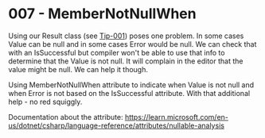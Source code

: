 # 007 - MemberNotNullWhen #

Using our Result<T> class (see [Tip-001](../tip-001/README.md)) poses one problem. In some cases Value can be null and in some cases Error would be null. We can check that with an IsSuccessful but compiler won't be able to use that info to determine that the Value is not null. It will complain in the editor that the value might be null. We can help it though.

Using MemberNotNullWhen attribute to indicate when Value is not null and when Error is not based on the IsSuccessful attribute. With that additional help - no red squiggly.

Documentation about the attribute: https://learn.microsoft.com/en-us/dotnet/csharp/language-reference/attributes/nullable-analysis